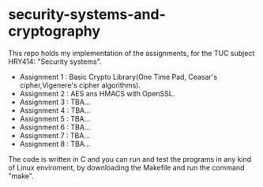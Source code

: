 # security-systems-and-cryptography
This repo holds my implementation of the assignments, for the TUC subject HRY414: "Security systems".

- Assignment 1 : Basic Crypto Library(One Time Pad, Ceasar's cipher,Vigenere's cipher algorithms).
- Assignment 2 : AES ans HMACS with OpenSSL.
- Assignment 3 : TBA...
- Assignment 4 : TBA...
- Assignment 5 : TBA...
- Assignment 6 : TBA...
- Assignment 7 : TBA...
- Assignment 8 : TBA...

The code is written in C and you can run and test the programs in any kind of Linux enviroment, by downloading the Makefile and run the command "make".
